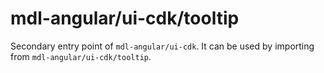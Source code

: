 # mdl-angular/ui-cdk/tooltip

Secondary entry point of `mdl-angular/ui-cdk`. It can be used by importing from `mdl-angular/ui-cdk/tooltip`.
